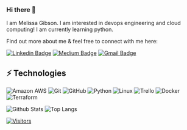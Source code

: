 <!-- LUIT GitHub Profile Template -->

<!-- Keep "Hi there" or replace it with a greeting of your own! -->

### Hi there 👋
I am Melissa Gibson. I am interested in devops engineering and cloud computing! I am currently learning python.

Find out more about me & feel free to connect with me here:

<!-- Replace the fields below with the information requested. Remember to remove the encapsulating <> characters. For spaces in names, use %20 (e.g. Broadus%20Palmer) -->

[![Linkedin Badge](https://img.shields.io/badge/-Melissa%20Gibson-blue?style=flat-square&logo=Linkedin&logoColor=white&link=www.linkedin.com/in/melissa-gibson-5688a2235/)](www.linkedin.com/in/melissa-gibson-5688a2235/)
[![Medium Badge](https://img.shields.io/badge/Melissa%20Gibson-12100E?style=flat-square&logo=medium&logoColor=white&link=https://medium.com/@melissgibson)](https://medium.com/@melissgibson)
[![Gmail Badge](https://img.shields.io/badge/-melcassidy45@gmail.com-c14438?style=flat-square&logo=Gmail&logoColor=white&link=mailto:melcassidy45@gmail.com)](mailto:melcassidy45@gmail.com)

## ⚡ Technologies

<!-- Check out the Badges folder for more badges -->

![Amazon AWS](https://img.shields.io/badge/Amazon%20AWS-232F3E?style=flat-square&logo=amazon-aws)
![Git](https://img.shields.io/badge/-Git-black?style=flat-square&logo=git)
![GitHub](https://img.shields.io/badge/-GitHub-181717?style=flat-square&logo=github)
![Python](https://img.shields.io/badge/-Python-black?style=flat-square&logo=Python)
![Linux](https://img.shields.io/badge/Linux-FCC624?style=flat-square&logo=linux&logoColor=black)
![Trello](https://img.shields.io/badge/Trello-%23026AA7.svg?style=flat-square&logo=Trello&logoColor=white)
![Docker](https://img.shields.io/badge/docker-%230db7ed.svg?style=for-the-badge&logo=docker&logoColor=white)
![Terraform](https://img.shields.io/badge/terraform-%235835CC.svg?style=for-the-badge&logo=terraform&logoColor=white)

<!-- Replace the fields below with the information requested. Remember to remove the encapsulating <> characters. -->

![Github Stats](https://github-readme-stats.vercel.app/api?username=melisgibson&count_private=true&show_icons=true&include_all_commits=true)
![Top Langs](https://github-readme-stats.vercel.app/api/top-langs/?username=melisgibson&hide=TeX&layout=compact)


[![Visitors](https://api.visitorbadge.io/api/visitors?path=melisgibson%2Fmelisgibson&label=VISITORS&countColor=%23263759)](https://visitorbadge.io/status?path=melisgibson%2Fmelisgibson)
